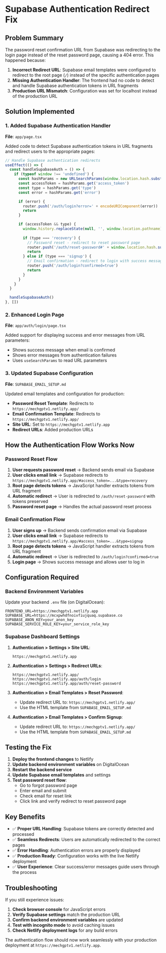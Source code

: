 # Supabase Authentication Redirect Fix

## Problem Summary

The password reset confirmation URL from Supabase was redirecting to the login page instead of the reset password page, causing a 404 error. This happened because:

1. **Incorrect Redirect URL**: Supabase email templates were configured to redirect to the root page (`/`) instead of the specific authentication pages
2. **Missing Authentication Handler**: The frontend had no code to detect and handle Supabase authentication tokens in URL fragments
3. **Production URL Mismatch**: Configuration was set for localhost instead of the production URL

## Solution Implemented

### 1. Added Supabase Authentication Handler

**File**: `app/page.tsx`

Added code to detect Supabase authentication tokens in URL fragments and redirect users to the appropriate pages:

```javascript
// Handle Supabase authentication redirects
useEffect(() => {
  const handleSupabaseAuth = () => {
    if (typeof window !== 'undefined') {
      const hashParams = new URLSearchParams(window.location.hash.substring(1))
      const accessToken = hashParams.get('access_token')
      const type = hashParams.get('type')
      const error = hashParams.get('error')

      if (error) {
        router.push('/auth/login?error=' + encodeURIComponent(error))
        return
      }

      if (accessToken && type) {
        window.history.replaceState(null, '', window.location.pathname)
        
        if (type === 'recovery') {
          // Password reset - redirect to reset password page
          router.push('/auth/reset-password#' + window.location.hash.substring(1))
          return
        } else if (type === 'signup') {
          // Email confirmation - redirect to login with success message
          router.push('/auth/login?confirmed=true')
          return
        }
      }
    }
  }

  handleSupabaseAuth()
}, [])
```

### 2. Enhanced Login Page

**File**: `app/auth/login/page.tsx`

Added support for displaying success and error messages from URL parameters:

- Shows success message when email is confirmed
- Shows error messages from authentication failures
- Uses `useSearchParams` to read URL parameters

### 3. Updated Supabase Configuration

**File**: `SUPABASE_EMAIL_SETUP.md`

Updated email templates and configuration for production:

- **Password Reset Template**: Redirects to `https://mechgptv1.netlify.app/`
- **Email Confirmation Template**: Redirects to `https://mechgptv1.netlify.app/`
- **Site URL**: Set to `https://mechgptv1.netlify.app`
- **Redirect URLs**: Added production URLs

## How the Authentication Flow Works Now

### Password Reset Flow

1. **User requests password reset** → Backend sends email via Supabase
2. **User clicks email link** → Supabase redirects to `https://mechgptv1.netlify.app/#access_token=...&type=recovery`
3. **Root page detects tokens** → JavaScript handler extracts tokens from URL fragment
4. **Automatic redirect** → User is redirected to `/auth/reset-password` with tokens preserved
5. **Password reset page** → Handles the actual password reset process

### Email Confirmation Flow

1. **User signs up** → Backend sends confirmation email via Supabase
2. **User clicks email link** → Supabase redirects to `https://mechgptv1.netlify.app/#access_token=...&type=signup`
3. **Root page detects tokens** → JavaScript handler extracts tokens from URL fragment
4. **Automatic redirect** → User is redirected to `/auth/login?confirmed=true`
5. **Login page** → Shows success message and allows user to log in

## Configuration Required

### Backend Environment Variables

Update your backend `.env` file (on DigitalOcean):

```env
FRONTEND_URL=https://mechgptv1.netlify.app
SUPABASE_URL=https://mcxpwhdfnoivfiujquaq.supabase.co
SUPABASE_ANON_KEY=your_anon_key
SUPABASE_SERVICE_ROLE_KEY=your_service_role_key
```

### Supabase Dashboard Settings

1. **Authentication > Settings > Site URL**:
   ```
   https://mechgptv1.netlify.app
   ```

2. **Authentication > Settings > Redirect URLs**:
   ```
   https://mechgptv1.netlify.app/
   https://mechgptv1.netlify.app/auth/login
   https://mechgptv1.netlify.app/auth/reset-password
   ```

3. **Authentication > Email Templates > Reset Password**:
   - Update redirect URL to: `https://mechgptv1.netlify.app/`
   - Use the HTML template from `SUPABASE_EMAIL_SETUP.md`

4. **Authentication > Email Templates > Confirm Signup**:
   - Update redirect URL to: `https://mechgptv1.netlify.app/`
   - Use the HTML template from `SUPABASE_EMAIL_SETUP.md`

## Testing the Fix

1. **Deploy the frontend changes** to Netlify
2. **Update backend environment variables** on DigitalOcean
3. **Restart the backend service**
4. **Update Supabase email templates** and settings
5. **Test password reset flow**:
   - Go to forgot password page
   - Enter email and submit
   - Check email for reset link
   - Click link and verify redirect to reset password page

## Key Benefits

- ✅ **Proper URL Handling**: Supabase tokens are correctly detected and processed
- ✅ **Seamless Redirects**: Users are automatically redirected to the correct pages
- ✅ **Error Handling**: Authentication errors are properly displayed
- ✅ **Production Ready**: Configuration works with the live Netlify deployment
- ✅ **User Experience**: Clear success/error messages guide users through the process

## Troubleshooting

If you still experience issues:

1. **Check browser console** for JavaScript errors
2. **Verify Supabase settings** match the production URL
3. **Confirm backend environment variables** are updated
4. **Test with incognito mode** to avoid caching issues
5. **Check Netlify deployment logs** for any build errors

The authentication flow should now work seamlessly with your production deployment at `https://mechgptv1.netlify.app`.
